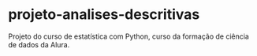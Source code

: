 # projeto-analises-descritivas
Projeto do curso de estatística com Python, curso da formação de ciência de dados da Alura. 
